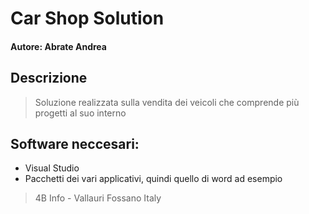 # Car Shop Solution
#### Autore: Abrate Andrea

## Descrizione
>Soluzione realizzata sulla vendita dei veicoli che comprende più progetti al suo interno 

## Software neccesari:
* Visual Studio
* Pacchetti dei vari applicativi, quindi quello di word ad esempio

> 4B Info - Vallauri Fossano Italy
